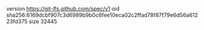 version https://git-lfs.github.com/spec/v1
oid sha256:6169dcbf907c3d6989b9b0c6fee10eca02c2ffad78f87f79e6d56a61223fd375
size 32445
